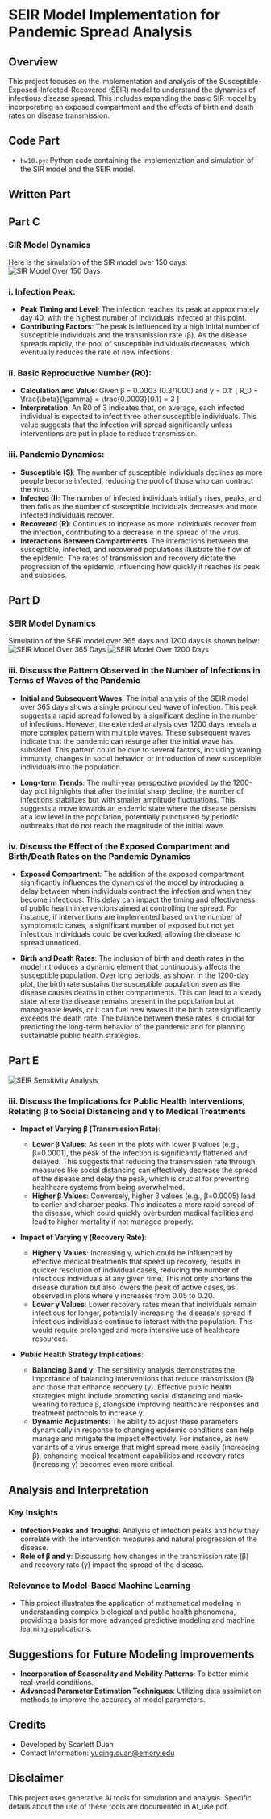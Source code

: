 # SEIR Model Implementation for Pandemic Spread Analysis

## Overview
This project focuses on the implementation and analysis of the Susceptible-Exposed-Infected-Recovered (SEIR) model to understand the dynamics of infectious disease spread. This includes expanding the basic SIR model by incorporating an exposed compartment and the effects of birth and death rates on disease transmission.

## Code Part
- `hw10.py`: Python code containing the implementation and simulation of the SIR model and the SEIR model.

## Written Part
## Part C
### SIR Model Dynamics
Here is the simulation of the SIR model over 150 days:
![SIR Model Over 150 Days](https://github.com/scarlett-duan/SIR-and-SEIR-Model-Implementation-for-Pandemic-Spread/blob/main/SIR_Model_Year.png)
### i. Infection Peak:
- **Peak Timing and Level**: The infection reaches its peak at approximately day 40, with the highest number of individuals infected at this point.
- **Contributing Factors**: The peak is influenced by a high initial number of susceptible individuals and the transmission rate (β). As the disease spreads rapidly, the pool of susceptible individuals decreases, which eventually reduces the rate of new infections.

### ii. Basic Reproductive Number (R0):
- **Calculation and Value**: Given β = 0.0003 (0.3/1000) and γ = 0.1:
  \[
  R_0 = \frac{\beta}{\gamma} = \frac{0.0003}{0.1} = 3
  \]
- **Interpretation**: An R0 of 3 indicates that, on average, each infected individual is expected to infect three other susceptible individuals. This value suggests that the infection will spread significantly unless interventions are put in place to reduce transmission.

### iii. Pandemic Dynamics:
- **Susceptible (S)**: The number of susceptible individuals declines as more people become infected, reducing the pool of those who can contract the virus.
- **Infected (I)**: The number of infected individuals initially rises, peaks, and then falls as the number of susceptible individuals decreases and more infected individuals recover.
- **Recovered (R)**: Continues to increase as more individuals recover from the infection, contributing to a decrease in the spread of the virus.
- **Interactions Between Compartments**: The interactions between the susceptible, infected, and recovered populations illustrate the flow of the epidemic. The rates of transmission and recovery dictate the progression of the epidemic, influencing how quickly it reaches its peak and subsides.

## Part D
### SEIR Model Dynamics
Simulation of the SEIR model over 365 days and 1200 days is shown below:
![SEIR Model Over 365 Days](https://github.com/scarlett-duan/SIR-and-SEIR-Model-Implementation-for-Pandemic-Spread/blob/main/SEIR_Model_365_Days.png)
![SEIR Model Over 1200 Days](https://github.com/scarlett-duan/SIR-and-SEIR-Model-Implementation-for-Pandemic-Spread/blob/main/SEIR_Model_1200_Days.png)
### iii. Discuss the Pattern Observed in the Number of Infections in Terms of Waves of the Pandemic

- **Initial and Subsequent Waves**: The initial analysis of the SEIR model over 365 days shows a single pronounced wave of infection. This peak suggests a rapid spread followed by a significant decline in the number of infections. However, the extended analysis over 1200 days reveals a more complex pattern with multiple waves. These subsequent waves indicate that the pandemic can resurge after the initial wave has subsided. This pattern could be due to several factors, including waning immunity, changes in social behavior, or introduction of new susceptible individuals into the population.

- **Long-term Trends**: The multi-year perspective provided by the 1200-day plot highlights that after the initial sharp decline, the number of infections stabilizes but with smaller amplitude fluctuations. This suggests a move towards an endemic state where the disease persists at a low level in the population, potentially punctuated by periodic outbreaks that do not reach the magnitude of the initial wave.

### iv. Discuss the Effect of the Exposed Compartment and Birth/Death Rates on the Pandemic Dynamics

- **Exposed Compartment**: The addition of the exposed compartment significantly influences the dynamics of the model by introducing a delay between when individuals contract the infection and when they become infectious. This delay can impact the timing and effectiveness of public health interventions aimed at controlling the spread. For instance, if interventions are implemented based on the number of symptomatic cases, a significant number of exposed but not yet infectious individuals could be overlooked, allowing the disease to spread unnoticed.

- **Birth and Death Rates**: The inclusion of birth and death rates in the model introduces a dynamic element that continuously affects the susceptible population. Over long periods, as shown in the 1200-day plot, the birth rate sustains the susceptible population even as the disease causes deaths in other compartments. This can lead to a steady state where the disease remains present in the population but at manageable levels, or it can fuel new waves if the birth rate significantly exceeds the death rate. The balance between these rates is crucial for predicting the long-term behavior of the pandemic and for planning sustainable public health strategies.

## Part E
![SEIR Sensitivity Analysis](https://github.com/scarlett-duan/SIR-and-SEIR-Model-Implementation-for-Pandemic-Spread/blob/main/SEIR_Sensitivity_Analysis.png)
### iii. Discuss the Implications for Public Health Interventions, Relating β to Social Distancing and γ to Medical Treatments

- **Impact of Varying β (Transmission Rate)**:
  - **Lower β Values**: As seen in the plots with lower β values (e.g., β=0.0001), the peak of the infection is significantly flattened and delayed. This suggests that reducing the transmission rate through measures like social distancing can effectively decrease the spread of the disease and delay the peak, which is crucial for preventing healthcare systems from being overwhelmed.
  - **Higher β Values**: Conversely, higher β values (e.g., β=0.0005) lead to earlier and sharper peaks. This indicates a more rapid spread of the disease, which could quickly overburden medical facilities and lead to higher mortality if not managed properly.

- **Impact of Varying γ (Recovery Rate)**:
  - **Higher γ Values**: Increasing γ, which could be influenced by effective medical treatments that speed up recovery, results in quicker resolution of individual cases, reducing the number of infectious individuals at any given time. This not only shortens the disease duration but also lowers the peak of active cases, as observed in plots where γ increases from 0.05 to 0.20.
  - **Lower γ Values**: Lower recovery rates mean that individuals remain infectious for longer, potentially increasing the disease's spread if infectious individuals continue to interact with the population. This would require prolonged and more intensive use of healthcare resources.

- **Public Health Strategy Implications**:
  - **Balancing β and γ**: The sensitivity analysis demonstrates the importance of balancing interventions that reduce transmission (β) and those that enhance recovery (γ). Effective public health strategies might include promoting social distancing and mask-wearing to reduce β, alongside improving healthcare responses and treatment protocols to increase γ.
  - **Dynamic Adjustments**: The ability to adjust these parameters dynamically in response to changing epidemic conditions can help manage and mitigate the impact effectively. For instance, as new variants of a virus emerge that might spread more easily (increasing β), enhancing medical treatment capabilities and recovery rates (increasing γ) becomes even more critical.

## Analysis and Interpretation
### Key Insights
- **Infection Peaks and Troughs**: Analysis of infection peaks and how they correlate with the intervention measures and natural progression of the disease.
- **Role of β and γ**: Discussing how changes in the transmission rate (β) and recovery rate (γ) impact the spread of the disease.

### Relevance to Model-Based Machine Learning
- This project illustrates the application of mathematical modeling in understanding complex biological and public health phenomena, providing a basis for more advanced predictive modeling and machine learning applications.

## Suggestions for Future Modeling Improvements
- **Incorporation of Seasonality and Mobility Patterns**: To better mimic real-world conditions.
- **Advanced Parameter Estimation Techniques**: Utilizing data assimilation methods to improve the accuracy of model parameters.

## Credits
- Developed by Scarlett Duan
- Contact Information: yuqing.duan@emory.edu

## Disclaimer
This project uses generative AI tools for simulation and analysis. Specific details about the use of these tools are documented in AI_use.pdf.
